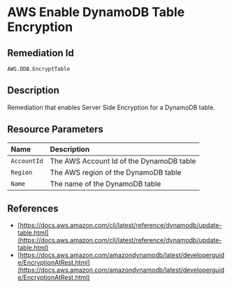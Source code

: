 # AWS Enable DynamoDB Table Encryption

## Remediation Id

`AWS.DDB.EncryptTable`

## Description

Remediation that enables Server Side Encryption for a DynamoDB table.

## Resource Parameters

| Name | Description |
| :--- | :--- |
| `AccountId` | The AWS Account Id of the DynamoDB table |
| `Region` | The AWS region of the DynamoDB table |
| `Name` | The name of the DynamoDB table |

## References

* [https://docs.aws.amazon.com/cli/latest/reference/dynamodb/update-table.html](https://docs.aws.amazon.com/cli/latest/reference/dynamodb/update-table.html)
* [https://docs.aws.amazon.com/amazondynamodb/latest/developerguide/EncryptionAtRest.html](https://docs.aws.amazon.com/amazondynamodb/latest/developerguide/EncryptionAtRest.html)

